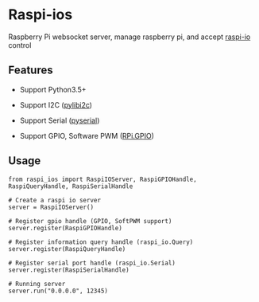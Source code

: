 Raspi-ios
========
Raspberry Pi websocket server, manage raspberry pi, and accept [raspi-io](https://github.com/amaork/raspi-io) control

## Features

- Support Python3.5+

- Support I2C ([pylibi2c](https://github.com/amaork/libi2c))

- Support Serial ([pyserial](https://github.com/pyserial/pyserial))

- Support GPIO, Software PWM ([RPi.GPIO](https://sourceforge.net/projects/raspberry-gpio-python/))

## Usage

    from raspi_ios import RaspiIOServer, RaspiGPIOHandle, RaspiQueryHandle, RaspiSerialHandle

    # Create a raspi io server
    server = RaspiIOServer()

    # Register gpio handle (GPIO, SoftPWM support)
    server.register(RaspiGPIOHandle)

    # Register information query handle (raspi_io.Query)
    server.register(RaspiQueryHandle)

    # Register serial port handle (raspi_io.Serial)
    server.register(RaspiSerialHandle)

    # Running server
    server.run("0.0.0.0", 12345)
